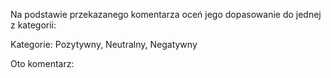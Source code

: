 Na podstawie przekazanego komentarza oceń jego dopasowanie do jednej z kategorii:

Kategorie: Pozytywny, Neutralny, Negatywny

Oto komentarz:
